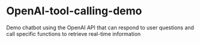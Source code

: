 # OpenAI-tool-calling-demo
Demo chatbot using the OpenAI API that can respond to user questions and call specific functions to retrieve real-time information
